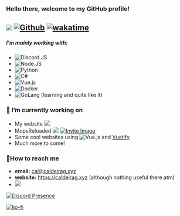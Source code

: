 ### Hello there, welcome to my GitHub profile!

![](https://visitor-badge.laobi.icu/badge?page_id=CaldeiraG.CaldeiraG) [![Github](https://img.shields.io/github/followers/CaldeiraG?label=Follow&style=social)](https://github.com/CaldeiraG) [![wakatime](https://wakatime.com/badge/user/0c2eb4e9-64a3-4002-8eb0-dea543a982e6.svg)](https://wakatime.com/@0c2eb4e9-64a3-4002-8eb0-dea543a982e6)
------

##### I'm mainly working with:
 -   ![Discord.JS](https://img.shields.io/badge/Discord-7289DA?style=for-the-badge&logo=discord&logoColor=white) 
 -   ![Node.JS](https://img.shields.io/badge/Node.js-43853D?style=for-the-badge&logo=node.js&logoColor=white) 
 -   ![Python](https://img.shields.io/badge/python-3670A0?style=for-the-badge&logo=python&logoColor=ffdd54) 
 -   ![C#](https://img.shields.io/badge/c%23-%23239120.svg?style=for-the-badge&logo=c-sharp&logoColor=white)
 -   ![Vue.js](https://img.shields.io/badge/vuejs-%2335495e.svg?style=for-the-badge&logo=vuedotjs&logoColor=%234FC08D)
 -   ![Docker](https://img.shields.io/badge/docker-%230db7ed.svg?style=for-the-badge&logo=docker&logoColor=white)
 -   ![GoLang](https://img.shields.io/badge/Go-00ADD8?style=for-the-badge&logo=go&logoColor=white) (learning and quite like it)


### 🔭 I’m currently working on
-   My website ![](https://img.shields.io/website?down_color=red&down_message=Offline&up_color=green&up_message=Online&url=https%3A%2F%2Fcaldeirag.xyz)
-   MopsReloaded ![](https://gh-shield.onlytunes.uk/api/shield/bot/769997398037495839?style=flat-square) [![Invite Image](https://img.shields.io/badge/Invite-Invite%20the%20bot-blue)](https://discord.com/oauth2/authorize?client_id=769997398037495839&permissions=271969344&scope=bot)
-   Some cool websites using ![Vue.js](https://img.shields.io/badge/vuejs-%2335495e.svg?style=for-the-badge&logo=vuedotjs&logoColor=%234FC08D) and [Vuetify](https://github.com/vuetifyjs/vuetify)
- Much more to come!

### 📧How to reach me
-   **email:** cal@caldeirag.xyz
-   **website:** https://caldeirag.xyz (although nothing useful there atm)
-   ![](https://gh-shield.onlytunes.uk/api/shield/226453388039028736?theme=discord)

[![Discord Presence](https://gh-profile.onlytunes.uk/api/226453388039028736
                            )](https://discord.com/users/226453388039028736)

 [![ko-fi](https://ko-fi.com/img/githubbutton_sm.svg)](https://ko-fi.com/E1E13VAZ2) 
